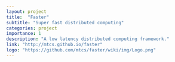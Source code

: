 ```yaml
---
layout: project
title:  "Faster"
subtitle: "Super fast distributed computing"
categories: project
importance: 1
description: "A low latency distributed computing framework."
link: "http://mtcs.github.io/faster"
logo: "https://github.com/mtcs/faster/wiki/img/Logo.png"
---
```



